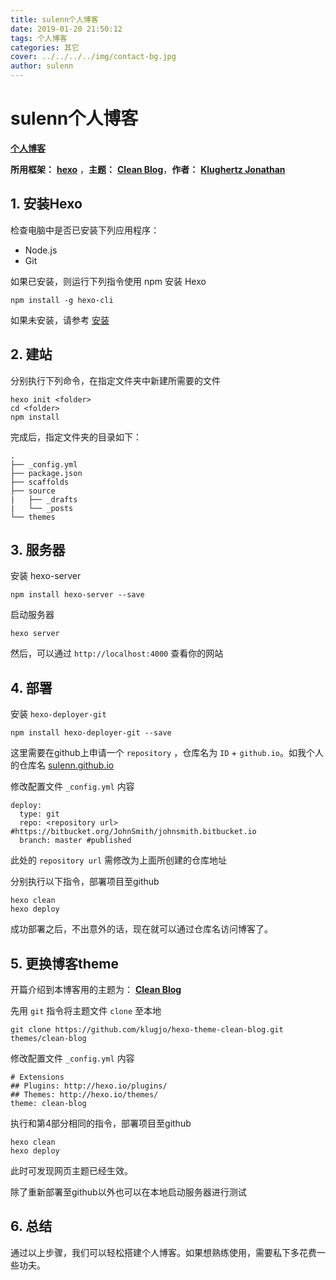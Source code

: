 ```yaml
---
title: sulenn个人博客
date: 2019-01-20 21:50:12
tags: 个人博客
categories: 其它
cover: ../../../../img/contact-bg.jpg
author: sulenn
---
```


# sulenn个人博客

**[个人博客](https://sulenn.github.io/)**

**所用框架：** **[hexo](https://hexo.io/zh-cn/)** ，**主题：** **[Clean Blog](http://www.codeblocq.com/assets/projects/hexo-theme-clean-blog/)**，**作者：** **[Klughertz Jonathan](https://github.com/klugjo)**

## 1. 安装Hexo

检查电脑中是否已安装下列应用程序：

- Node.js
- Git

如果已安装，则运行下列指令使用 npm 安装 Hexo

```shell
npm install -g hexo-cli
```

如果未安装，请参考 [安装](https://hexo.io/zh-cn/docs/)

## 2. 建站

分别执行下列命令，在指定文件夹中新建所需要的文件

```shell
hexo init <folder>
cd <folder>
npm install
```

完成后，指定文件夹的目录如下：

```shell
.
├── _config.yml
├── package.json
├── scaffolds
├── source
|   ├── _drafts
|   └── _posts
└── themes
```

## 3. 服务器

安装 hexo-server

```shell
npm install hexo-server --save
```

启动服务器

```shell
hexo server
```

然后，可以通过 `http://localhost:4000` 查看你的网站

## 4. 部署

安装 `hexo-deployer-git`

```shell
npm install hexo-deployer-git --save
```

这里需要在github上申请一个 `repository` ，仓库名为 `ID` + `github.io`。如我个人的仓库名 [sulenn.github.io](https://github.com/sulenn/sulenn.github.io)

修改配置文件 `_config.yml` 内容

```shell
deploy:
  type: git
  repo: <repository url> #https://bitbucket.org/JohnSmith/johnsmith.bitbucket.io
  branch: master #published
```

此处的 `repository url` 需修改为上面所创建的仓库地址

分别执行以下指令，部署项目至github

```shell
hexo clean
hexo deploy
```

成功部署之后，不出意外的话，现在就可以通过仓库名访问博客了。

## 5. 更换博客theme

开篇介绍到本博客用的主题为： **[Clean Blog](http://www.codeblocq.com/assets/projects/hexo-theme-clean-blog/)**

先用 `git` 指令将主题文件 `clone` 至本地

```shell
git clone https://github.com/klugjo/hexo-theme-clean-blog.git themes/clean-blog
```

修改配置文件 `_config.yml` 内容

```shell
# Extensions
## Plugins: http://hexo.io/plugins/
## Themes: http://hexo.io/themes/
theme: clean-blog
```

执行和第4部分相同的指令，部署项目至github

```shell
hexo clean
hexo deploy
```

此时可发现网页主题已经生效。

除了重新部署至github以外也可以在本地启动服务器进行测试

## 6. 总结

通过以上步骤，我们可以轻松搭建个人博客。如果想熟练使用，需要私下多花费一些功夫。
